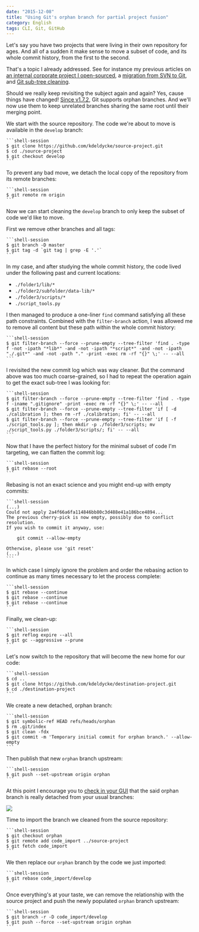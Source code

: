 ```yaml
---
date: "2015-12-08"
title: "Using Git's orphan branch for partial project fusion"
category: English
tags: CLI, Git, GitHub
---
```


Let's say you have two projects that were living in their own repository for
ages. And all of a sudden it make sense to move a subset of code, and its whole
commit history, from the first to the second.

That's a topic I already addressed. See
for instance my previous articles on [an internal corporate project I
open-sourced](https://kevin.deldycke.com/2011/08/how-open-source-an-internal-corporate-project-webping/),
a [migration from SVN to
Git](https://kevin.deldycke.com/2011/04/ftt-migration-subversion-git/), and
[Git sub-tree
cleaning](https://kevin.deldycke.com/2011/02/moving-git-subtree-repository/).

Should we really keep revisiting the subject again and again? Yes, cause things
have changed! [Since v1.7.2](https://git-scm.com/docs/git-checkout/1.7.2), Git
supports orphan branches. And we'll now use them to keep unrelated branches
sharing the same root until their merging point.

We start with the source repository. The code we're about to move is available
in the `develop` branch:

    ```shell-session
    $ git clone https://github.com/kdeldycke/source-project.git
    $ cd ./source-project
    $ git checkout develop
    ```

To prevent any bad move, we detach the local copy of the repository from its
remote branches:

    ```shell-session
    $ git remote rm origin
    ```

Now we can start cleaning the `develop` branch to only keep the subset of code
we'd like to move.

First we remove other branches and all tags:

    ```shell-session
    $ git branch -D master
    $ git tag -d `git tag | grep -E '.'`
    ```

In my case, and after studying the whole commit history, the code lived under
the following past and current locations:

* `./folder1/lib/*`
* `./folder2/subfolder/data-lib/*`
* `./folder3/scripts/*`
* `./script_tools.py`

I then managed to produce a one-liner `find` command satisfying all these path
constraints. Combined with the `filter-branch` action, I was allowed me to
remove all content but these path within the whole commit history:

    ```shell-session
    $ git filter-branch --force --prune-empty --tree-filter 'find . -type f -not -ipath "*lib*" -and -not -ipath "*script*" -and -not -ipath "./.git*" -and -not -path "." -print -exec rm -rf "{}" \;' -- --all
    ```

I revisited the new commit log which was way cleaner. But the command above was
too much coarse-grained, so I had to repeat the operation again to get the
exact sub-tree I was looking for:

    ```shell-session
    $ git filter-branch --force --prune-empty --tree-filter 'find . -type f -iname ".gitignore" -print -exec rm -rf "{}" \;' -- --all
    $ git filter-branch --force --prune-empty --tree-filter 'if [ -d ./calibration ]; then rm -rf ./calibration; fi' -- --all
    $ git filter-branch --force --prune-empty --tree-filter 'if [ -f ./script_tools.py ]; then mkdir -p ./folder3/scripts; mv ./script_tools.py ./folder3/scripts/; fi' -- --all
    ```

Now that I have the perfect history for the minimal subset of code I'm
targeting, we can flatten the commit log:

    ```shell-session
    $ git rebase --root
    ```

Rebasing is not an exact science and you might end-up with empty commits:

    ```shell-session
    (...)
    Could not apply 2a4f66a6fa114846bb80c3d488e41a186bce4894...
    The previous cherry-pick is now empty, possibly due to conflict resolution.
    If you wish to commit it anyway, use:

        git commit --allow-empty

    Otherwise, please use 'git reset'
    (...)
    ```

In which case I simply ignore the problem and order the rebasing action to
continue as many times necessary to let the process complete:

    ```shell-session
    $ git rebase --continue
    $ git rebase --continue
    $ git rebase --continue
    ```

Finally, we clean-up:

    ```shell-session
    $ git reflog expire --all
    $ git gc --aggressive --prune
    ```

Let's now switch to the repository that will become the new home for our code:

    ```shell-session
    $ cd ..
    $ git clone https://github.com/kdeldycke/destination-project.git
    $ cd ./destination-project
    ```

We create a new detached, orphan branch:

    ```shell-session
    $ git symbolic-ref HEAD refs/heads/orphan
    $ rm .git/index
    $ git clean -fdx
    $ git commit -m 'Temporary initial commit for orphan branch.' --allow-empty
    ```

Then publish that new `orphan` branch upstream:

    ```shell-session
    $ git push --set-upstream origin orphan
    ```

At this point I encourage you to [check in your
GUI](https://sixohthree.com/1955/git-subtree-merges-orphaned-branches-and-github)
that the said orphan branch is really detached from your usual branches:

![]({attach}gitlab-network-view-orphan-branch.png)

Time to import the branch we cleaned from the source repository:

    ```shell-session
    $ git checkout orphan
    $ git remote add code_import ../source-project
    $ git fetch code_import
    ```

We then replace our `orphan` branch by the code we just imported:

    ```shell-session
    $ git rebase code_import/develop
    ```

Once everything's at your taste, we can remove the relationship with the source
project and push the newly populated `orphan` branch upstream:

    ```shell-session
    $ git branch -r -D code_import/develop
    $ git push --force --set-upstream origin orphan
    ```
